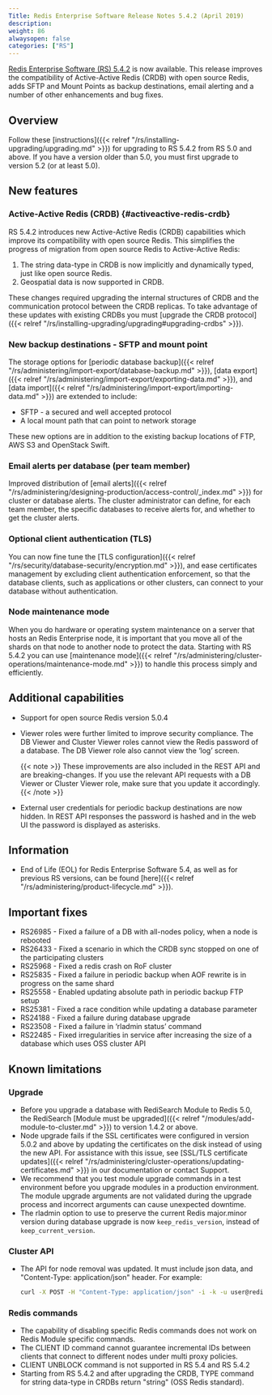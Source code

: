 ```yaml
---
Title: Redis Enterprise Software Release Notes 5.4.2 (April 2019)
description:
weight: 86
alwaysopen: false
categories: ["RS"]
---
```

[Redis Enterprise Software (RS) 5.4.2](https://redislabs.com/redis-enterprise/software/downloads/#downloads) is now available.
This release improves the compatibility of Active-Active Redis (CRDB) with open source Redis, adds SFTP and Mount Points as backup destinations, email alerting and a number of other enhancements and bug fixes.

## Overview

Follow these [instructions]({{< relref "/rs/installing-upgrading/upgrading.md" >}}) for upgrading to RS 5.4.2 from RS 5.0 and above.
If you have a version older than 5.0, you must first upgrade to version 5.2 (or at least 5.0).

## New features

### Active-Active Redis (CRDB) {#activeactive-redis-crdb}

RS 5.4.2 introduces new Active-Active Redis (CRDB) capabilities which improve its compatibility with open source Redis.
This simplifies the progress of migration from open source Redis to Active-Active Redis:

1. The string data-type in CRDB is now implicitly and dynamically typed, just like open source Redis.
1. Geospatial data is now supported in CRDB.

These changes required upgrading the internal structures of CRDB and the communication protocol between the CRDB replicas.
To take advantage of these updates with existing CRDBs you must [upgrade the CRDB protocol]({{< relref "/rs/installing-upgrading/upgrading#upgrading-crdbs" >}}).

### New backup destinations - SFTP and mount point

The storage options for [periodic database backup]({{< relref "/rs/administering/import-export/database-backup.md" >}}), [data export]({{< relref "/rs/administering/import-export/exporting-data.md" >}}), and [data import]({{< relref "/rs/administering/import-export/importing-data.md" >}}) are extended to include:

- SFTP - a secured and well accepted protocol
- A local mount path that can point to network storage

These new options are in addition to the existing backup locations of FTP, AWS S3 and OpenStack Swift.

### Email alerts per database (per team member)

Improved distribution of [email alerts]({{< relref "/rs/administering/designing-production/access-control/_index.md" >}}) for cluster or database alerts.
The cluster administrator can define, for each team member, the specific databases to receive alerts for, and whether to get the cluster alerts.

### Optional client authentication (TLS)

You can now fine tune the [TLS configuration]({{< relref "/rs/security/database-security/encryption.md" >}}), and ease certificates management by excluding client authentication enforcement,
so that the database clients, such as applications or other clusters, can connect to your database without authentication.

### Node maintenance mode

When you do hardware or operating system maintenance on a server that hosts an Redis Enterprise node,
it is important that you move all of the shards on that node to another node to protect the data.
Starting with RS 5.4.2 you can use [maintenance mode]({{< relref "/rs/administering/cluster-operations/maintenance-mode.md" >}}) to handle this process simply and efficiently.

## Additional capabilities

- Support for open source Redis version 5.0.4
- Viewer roles were further limited to improve security compliance. The DB Viewer and Cluster Viewer roles cannot view the Redis password of a database. The DB Viewer role also cannot view the ‘log’ screen.

    {{< note >}}
These improvements are also included in the REST API and are breaking-changes.
If you use the relevant API requests with a DB Viewer or Cluster Viewer role, make sure that you update it accordingly.
    {{< /note >}}

- External user credentials for periodic backup destinations are now hidden.
    In REST API responses the password is hashed and in the web UI the password is displayed as asterisks.

## Information

- End of Life (EOL) for Redis Enterprise Software 5.4, as well as for previous RS versions,
    can be found [here]({{< relref "/rs/administering/product-lifecycle.md" >}}).

## Important fixes

- RS26985 - Fixed a failure of a DB with all-nodes policy, when a node is rebooted
- RS26433 - Fixed a scenario in which the CRDB sync stopped on one of the participating clusters
- RS25968 - Fixed a redis crash on RoF cluster
- RS25835 - Fixed a failure in periodic backup when AOF rewrite is in progress on the same shard
- RS25558 - Enabled updating absolute path in periodic backup FTP setup
- RS25381 - Fixed a race condition while updating a database parameter
- RS24188 - Fixed a failure during database upgrade
- RS23508 - Fixed a failure in ‘rladmin status’ command
- RS22485 - Fixed irregularities in service after increasing the size of a database which uses OSS cluster API

## Known limitations

### Upgrade

- Before you upgrade a database with RediSearch Module to Redis 5.0,
    the RediSearch [Module must be upgraded]({{< relref "/modules/add-module-to-cluster.md" >}}) to version 1.4.2 or above.
- Node upgrade fails if the SSL certificates were configured in version 5.0.2 and above by updating the certificates on the disk instead of using the new API.
    For assistance with this issue, see [SSL/TLS certificate updates]({{< relref "/rs/administering/cluster-operations/updating-certificates.md" >}}) in our documentation or contact Support.
- We recommend that you test module upgrade commands in a test environment before you upgrade modules in a production environment.
    The module upgrade arguments are not validated during the upgrade process and incorrect arguments can cause unexpected downtime.
- The rladmin option to use to preserve the current Redis major.minor version during database upgrade is now `keep_redis_version`, instead of `keep_current_version`.

### Cluster API

- The API for node removal was updated. It must include json data, and "Content-Type: application/json" header. For example:

    ```sh
    curl -X POST -H "Content-Type: application/json" -i -k -u user@redislabs.com:passsword https://localhost:9443/v1/nodes/3/actions/remove --data "{}"
    ```

### Redis commands

- The capability of disabling specific Redis commands does not work on Redis Module specific commands.
- The CLIENT ID command cannot guarantee incremental IDs between clients that connect to different nodes under multi proxy policies.
- CLIENT UNBLOCK command is not supported in RS 5.4 and RS 5.4.2
- Starting from RS 5.4.2 and after upgrading the CRDB, TYPE command for string data-type in CRDBs return "string" (OSS Redis standard).
